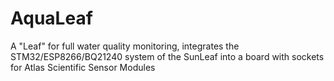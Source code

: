 # AquaLeaf
A "Leaf" for full water quality monitoring, integrates the STM32/ESP8266/BQ21240 system of the SunLeaf into a board with sockets for Atlas Scientific Sensor Modules
